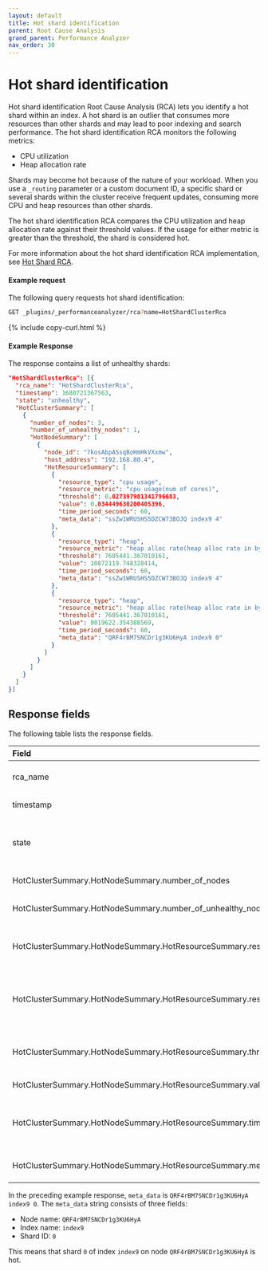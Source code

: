 ```yaml
---
layout: default
title: Hot shard identification
parent: Root Cause Analysis
grand_parent: Performance Analyzer
nav_order: 30
---
```


# Hot shard identification

Hot shard identification Root Cause Analysis (RCA) lets you identify a hot shard within an index. A hot shard is an outlier that consumes more resources than other shards and may lead to poor indexing and search performance. The hot shard identification RCA monitors the following metrics:

- CPU utilization
- Heap allocation rate

Shards may become hot because of the nature of your workload. When you use a `_routing` parameter or a custom document ID, a specific shard or several shards within the cluster receive frequent updates, consuming more CPU and heap resources than other shards.

The hot shard identification RCA compares the CPU utilization and heap allocation rate against their threshold values. If the usage for either metric is greater than the threshold, the shard is considered hot.

For more information about the hot shard identification RCA implementation, see [Hot Shard RCA](https://github.com/opensearch-project/performance-analyzer-rca/blob/main/src/main/java/org/opensearch/performanceanalyzer/rca/store/rca/hotshard/docs/README.md).

#### Example request

The following query requests hot shard identification:

```bash
GET _plugins/_performanceanalyzer/rca?name=HotShardClusterRca
```
{% include copy-curl.html %}

#### Example Response

The response contains a list of unhealthy shards:

```json
"HotShardClusterRca": [{
  "rca_name": "HotShardClusterRca",
  "timestamp": 1680721367563,
  "state": "unhealthy",
  "HotClusterSummary": [
    {
      "number_of_nodes": 3,
      "number_of_unhealthy_nodes": 1,
      "HotNodeSummary": [
        {
          "node_id": "7kosAbpASsqBoHmHkVXxmw",
          "host_address": "192.168.80.4",
          "HotResourceSummary": [
            {
              "resource_type": "cpu usage",
              "resource_metric": "cpu usage(num of cores)",
              "threshold": 0.027397981341796683,
              "value": 0.034449630200405396,
              "time_period_seconds": 60,
              "meta_data": "ssZw1WRUSHS5DZCW73BOJQ index9 4"
            },
            {
              "resource_type": "heap",
              "resource_metric": "heap alloc rate(heap alloc rate in bytes per second)",
              "threshold": 7605441.367010161,
              "value": 10872119.748328414,
              "time_period_seconds": 60,
              "meta_data": "ssZw1WRUSHS5DZCW73BOJQ index9 4"
            },
            {
              "resource_type": "heap",
              "resource_metric": "heap alloc rate(heap alloc rate in bytes per second)",
              "threshold": 7605441.367010161,
              "value": 8019622.354388569,
              "time_period_seconds": 60,
              "meta_data": "QRF4rBM7SNCDr1g3KU6HyA index9 0"
            }
          ]
        }
      ]
    }
  ]
}]
```

## Response fields

The following table lists the response fields.

Field | Type | Description
:--- | :--- | :---
rca_name | String | The name of the RCA. In this case, "HotShardClusterRca".
timestamp | Integer | The timestamp of the RCA.
state | Object | The state of the cluster determined by the RCA. The `state` can be `healthy`, `unhealthy`, or `unknown`.
HotClusterSummary.HotNodeSummary.number_of_nodes | Integer | The number of nodes in the cluster.
HotClusterSummary.HotNodeSummary.number_of_unhealthy_nodes | Integer | The number of nodes found to be in an `unhealthy` state.
HotClusterSummary.HotNodeSummary.HotResourceSummary.resource_type | Object | The type of resource causing the unhealthy state, either "cpu usage" or "heap".
HotClusterSummary.HotNodeSummary.HotResourceSummary.resource_metric | String | The definition of the resource_type. Either "cpu usage(num of cores)" or "heap alloc rate(heap alloc rate in bytes per second)".
HotClusterSummary.HotNodeSummary.HotResourceSummary.threshold | Float | The value that determines if a resource is contended.
HotClusterSummary.HotNodeSummary.HotResourceSummary.value | Float | The current value of the resource.
HotClusterSummary.HotNodeSummary.HotResourceSummary.time_period_seconds | Time | The amount of time a shard was monitored before its state was declared as healthy or unhealthy.
HotClusterSummary.HotNodeSummary.HotResourceSummary.meta_data | String | The metadata associated with the resource_type.

In the preceding example response, `meta_data` is `QRF4rBM7SNCDr1g3KU6HyA index9 0`. The `meta_data` string consists of three fields:

- Node name: `QRF4rBM7SNCDr1g3KU6HyA`
- Index name: `index9`
- Shard ID: `0`

This means that shard `0` of index `index9` on node `QRF4rBM7SNCDr1g3KU6HyA` is hot.